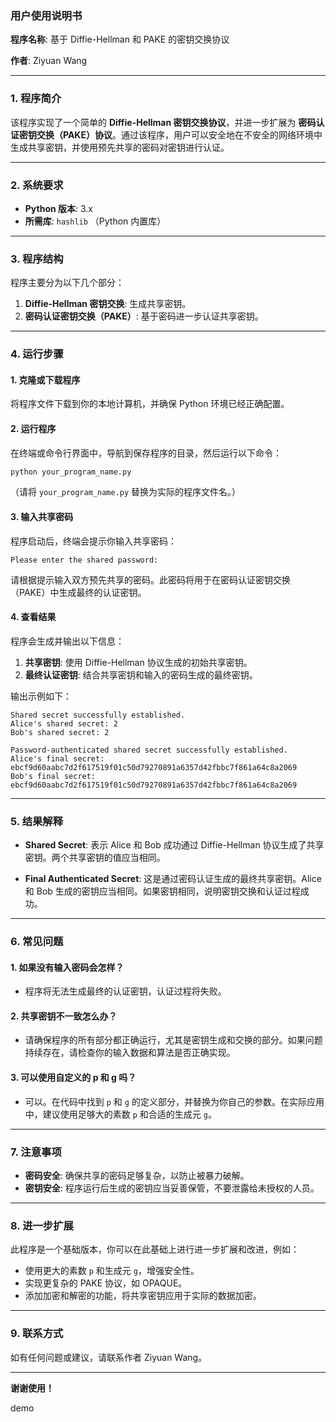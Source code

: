 ### 用户使用说明书

**程序名称**: 基于 Diffie-Hellman 和 PAKE 的密钥交换协议

**作者**: Ziyuan Wang

---

### 1. 程序简介

该程序实现了一个简单的 **Diffie-Hellman 密钥交换协议**，并进一步扩展为 **密码认证密钥交换（PAKE）协议**。通过该程序，用户可以安全地在不安全的网络环境中生成共享密钥，并使用预先共享的密码对密钥进行认证。

---

### 2. 系统要求

- **Python 版本**: 3.x
- **所需库**: `hashlib` （Python 内置库）

---

### 3. 程序结构

程序主要分为以下几个部分：

1. **Diffie-Hellman 密钥交换**: 生成共享密钥。
2. **密码认证密钥交换（PAKE）**: 基于密码进一步认证共享密钥。

---

### 4. 运行步骤

#### 1. 克隆或下载程序

将程序文件下载到你的本地计算机，并确保 Python 环境已经正确配置。

#### 2. 运行程序

在终端或命令行界面中，导航到保存程序的目录，然后运行以下命令：

```bash
python your_program_name.py
```

（请将 `your_program_name.py` 替换为实际的程序文件名。）

#### 3. 输入共享密码

程序启动后，终端会提示你输入共享密码：

```plaintext
Please enter the shared password:
```

请根据提示输入双方预先共享的密码。此密码将用于在密码认证密钥交换（PAKE）中生成最终的认证密钥。

#### 4. 查看结果

程序会生成并输出以下信息：

1. **共享密钥**: 使用 Diffie-Hellman 协议生成的初始共享密钥。
2. **最终认证密钥**: 结合共享密钥和输入的密码生成的最终密钥。

输出示例如下：

```plaintext
Shared secret successfully established.
Alice's shared secret: 2
Bob's shared secret: 2

Password-authenticated shared secret successfully established.
Alice's final secret: ebcf9d60aabc7d2f617519f01c50d79270891a6357d42fbbc7f861a64c8a2069
Bob's final secret: ebcf9d60aabc7d2f617519f01c50d79270891a6357d42fbbc7f861a64c8a2069
```

---

### 5. 结果解释

- **Shared Secret**: 表示 Alice 和 Bob 成功通过 Diffie-Hellman 协议生成了共享密钥。两个共享密钥的值应当相同。
  
- **Final Authenticated Secret**: 这是通过密码认证生成的最终共享密钥。Alice 和 Bob 生成的密钥应当相同。如果密钥相同，说明密钥交换和认证过程成功。

---

### 6. 常见问题

#### 1. **如果没有输入密码会怎样？**
   - 程序将无法生成最终的认证密钥，认证过程将失败。

#### 2. **共享密钥不一致怎么办？**
   - 请确保程序的所有部分都正确运行，尤其是密钥生成和交换的部分。如果问题持续存在，请检查你的输入数据和算法是否正确实现。

#### 3. **可以使用自定义的 p 和 g 吗？**
   - 可以。在代码中找到 `p` 和 `g` 的定义部分，并替换为你自己的参数。在实际应用中，建议使用足够大的素数 `p` 和合适的生成元 `g`。

---

### 7. 注意事项

- **密码安全**: 确保共享的密码足够复杂，以防止被暴力破解。
- **密钥安全**: 程序运行后生成的密钥应当妥善保管，不要泄露给未授权的人员。

---

### 8. 进一步扩展

此程序是一个基础版本，你可以在此基础上进行进一步扩展和改进，例如：

- 使用更大的素数 `p` 和生成元 `g`，增强安全性。
- 实现更复杂的 PAKE 协议，如 OPAQUE。
- 添加加密和解密的功能，将共享密钥应用于实际的数据加密。

---

### 9. 联系方式

如有任何问题或建议，请联系作者 Ziyuan Wang。

---

**谢谢使用！**

demo